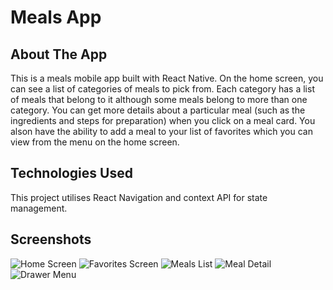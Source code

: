 # Meals App

## About The App

This is a meals mobile app built with React Native. On the home screen, you can see a list of categories of meals to pick from. Each category has a list of meals that belong to it although some meals belong to more than one category. You can get more details about a particular meal (such as the ingredients and steps for preparation) when you click on a meal card. You alson have the ability to add a meal to your list of favorites which you can view from the menu on the home screen.

## Technologies Used

This project utilises React Navigation and context API for state management.

## Screenshots

![Home Screen](./screenshots/home_screen.png)
![Favorites Screen](./screenshots/favorites_screen.png)
![Meals List](./screenshots/meals_list.png)
![Meal Detail](./screenshots/meal_detail.png)
![Drawer Menu](./screenshots/drawer_menu.png)
